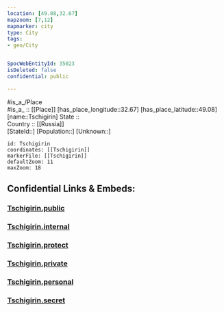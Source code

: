 ```yaml
---
location: [49.08,32.67] 
mapzoom: [7,12] 
mapmarker: city 
type: City
tags:
- geo/City


SpocWebEntityId: 35023
isDeleted: false
confidential: public

---
```

#is_a_/Place  
#is_a_ :: [[Place]] 
[has_place_longitude::32.67] 
[has_place_latitude::49.08] 
[name::Tschigirin] 
State ::  
Country :: [[Russia]]  
[StateId::] 
[Population::] 
[Unknown::] 


```leaflet
id: Tschigirin
coordinates: [[Tschigirin]] 
markerFile: [[Tschigirin]] 
defaultZoom: 11 
maxZoom: 18
```


## Confidential Links & Embeds: 

### [Tschigirin.public](/_public/\Earth\Continent\Europe\Europe~East\Ukraine\Regions~Ukraine\Cherkasy\CityTschigirin.public.md) 

### [Tschigirin.internal](/_internal/\Earth\Continent\Europe\Europe~East\Ukraine\Regions~Ukraine\Cherkasy\CityTschigirin.internal.md) 

### [Tschigirin.protect](/_protect/\Earth\Continent\Europe\Europe~East\Ukraine\Regions~Ukraine\Cherkasy\CityTschigirin.protect.md) 

### [Tschigirin.private](/_private/\Earth\Continent\Europe\Europe~East\Ukraine\Regions~Ukraine\Cherkasy\CityTschigirin.private.md) 

### [Tschigirin.personal](/_personal/\Earth\Continent\Europe\Europe~East\Ukraine\Regions~Ukraine\Cherkasy\CityTschigirin.personal.md) 

### [Tschigirin.secret](/_secret/\Earth\Continent\Europe\Europe~East\Ukraine\Regions~Ukraine\Cherkasy\CityTschigirin.secret.md)

